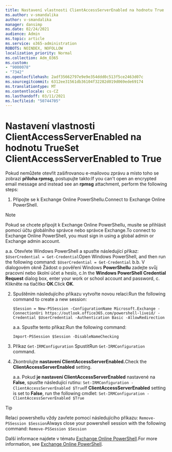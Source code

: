 ```yaml
---
title: Nastavení vlastnosti ClientAccessServerEnabled na hodnotu True
ms.author: v-smandalika
author: v-smandalika
manager: dansimp
ms.date: 02/24/2021
audience: Admin
ms.topic: article
ms.service: o365-administration
ROBOTS: NOINDEX, NOFOLLOW
localization_priority: Normal
ms.collection: Adm_O365
ms.custom:
- "9000078"
- "7342"
ms.openlocfilehash: 2adf35662797e9e9e354ddd0c513f5ce2463d07c
ms.sourcegitcommit: 6312ee31561db36104f32282d019d069ede69174
ms.translationtype: MT
ms.contentlocale: cs-CZ
ms.lasthandoff: 03/11/2021
ms.locfileid: "50744705"
---
```

# <a name="set-clientaccessserverenabled-to-true"></a><span data-ttu-id="f2587-102">Nastavení vlastnosti ClientAccessServerEnabled na hodnotu True</span><span class="sxs-lookup"><span data-stu-id="f2587-102">Set ClientAccessServerEnabled to True</span></span>

<span data-ttu-id="f2587-103">Pokud nemůžete otevřít zašifrovanou e-mailovou zprávu a místo toho se zobrazí **příloha rpmsg,** postupujte takto:</span><span class="sxs-lookup"><span data-stu-id="f2587-103">If you can't open an encrypted email message and instead see an **rpmsg** attachment, perform the following steps:</span></span>

1. <span data-ttu-id="f2587-104">Připojte se k Exchange Online PowerShellu.</span><span class="sxs-lookup"><span data-stu-id="f2587-104">Connect to Exchange Online PowerShell.</span></span>

> [!NOTE]
> <span data-ttu-id="f2587-105">Pokud se chcete připojit k Exchange Online PowerShellu, musíte se přihlásit pomocí účtu globálního správce nebo správce Exchange.</span><span class="sxs-lookup"><span data-stu-id="f2587-105">To connect to Exchange Online PowerShell, you must sign in using a global admin or Exchange admin account.</span></span>

   <span data-ttu-id="f2587-106">a.</span><span class="sxs-lookup"><span data-stu-id="f2587-106">a.</span></span> <span data-ttu-id="f2587-107">Otevřete Windows PowerShell a spusťte následující příkaz: `$UserCredential = Get-Credential`</span><span class="sxs-lookup"><span data-stu-id="f2587-107">Open Windows PowerShell, and then run the following command: `$UserCredential = Get-Credential`</span></span>
<span data-ttu-id="f2587-108">b.</span><span class="sxs-lookup"><span data-stu-id="f2587-108">b.</span></span> <span data-ttu-id="f2587-109">V dialogovém okně Žádost o pověření Windows **PowerShellu** zadejte svůj pracovní nebo školní účet a heslo, c.</span><span class="sxs-lookup"><span data-stu-id="f2587-109">In the **Windows PowerShell Credential Request** dialog box, enter your work or school account and password, c.</span></span> <span data-ttu-id="f2587-110">Klikněte na tlačítko **OK**.</span><span class="sxs-lookup"><span data-stu-id="f2587-110">Click **OK**.</span></span> 

2. <span data-ttu-id="f2587-111">Spuštěním následujícího příkazu vytvořte novou relaci:</span><span class="sxs-lookup"><span data-stu-id="f2587-111">Run the following command to create a new session:</span></span>

    `$Session = New-PSSession -ConfigurationName Microsoft.Exchange -ConnectionUri https://outlook.office365.com/powershell-liveid/ -Credential $UserCredential -Authentication Basic -AllowRedirection`

    <span data-ttu-id="f2587-112">a.</span><span class="sxs-lookup"><span data-stu-id="f2587-112">a.</span></span> <span data-ttu-id="f2587-113">Spusťte tento příkaz:</span><span class="sxs-lookup"><span data-stu-id="f2587-113">Run the following command:</span></span>
    
    `Import-PSSession $Session -DisableNameChecking`

3. <span data-ttu-id="f2587-114">Příkaz `Get-IRMConfiguration` Spustit</span><span class="sxs-lookup"><span data-stu-id="f2587-114">Run `Get-IRMConfiguration` command.</span></span>

4. <span data-ttu-id="f2587-115">Zkontrolujte **nastavení ClientAccessServerEnabled.**</span><span class="sxs-lookup"><span data-stu-id="f2587-115">Check the **ClientAccessServerEnabled** setting.</span></span> 

    <span data-ttu-id="f2587-116">a.</span><span class="sxs-lookup"><span data-stu-id="f2587-116">a.</span></span> <span data-ttu-id="f2587-117">Pokud **je nastavení ClientAccessServerEnabled** nastavené na **False**, spusťte následující rutinu: `Set-IRMConfiguration -ClientAccessServerEnabled $True`</span><span class="sxs-lookup"><span data-stu-id="f2587-117">If **ClientAccessServerEnabled** setting is set to **False**, run the following cmdlet: `Set-IRMConfiguration -ClientAccessServerEnabled $True`</span></span>

> [!TIP]
> <span data-ttu-id="f2587-118">Relaci powershellu vždy zavřete pomocí následujícího příkazu: `Remove-PSSession $Session`</span><span class="sxs-lookup"><span data-stu-id="f2587-118">Always close your powershell session with the following command: `Remove-PSSession $Session`</span></span>

<span data-ttu-id="f2587-119">Další informace najdete v tématu [Exchange Online PowerShell](https://docs.microsoft.com/powershell/exchange/connect-to-exchange-online-powershell).</span><span class="sxs-lookup"><span data-stu-id="f2587-119">For more information, see [Exchange Online PowerShell](https://docs.microsoft.com/powershell/exchange/connect-to-exchange-online-powershell).</span></span>

